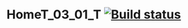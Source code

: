 # HomeT_03_01_T [![Build status](https://ci.appveyor.com/api/projects/status/2o7rfvjv6ncrkuqb/branch/master?svg=true)](https://ci.appveyor.com/project/AlexandrSyaylev/homet-03-01-t/branch/master)
